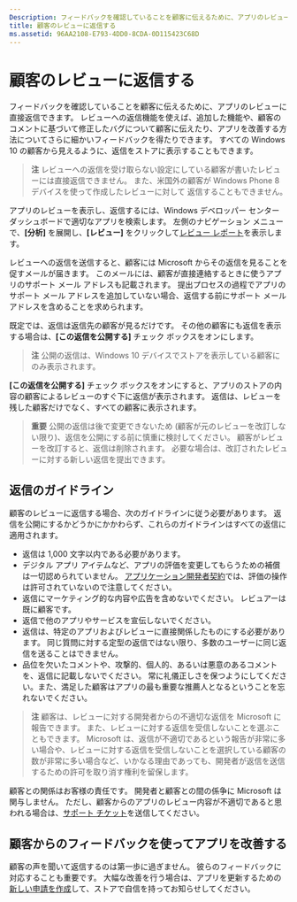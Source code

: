 ```yaml
---
Description: フィードバックを確認していることを顧客に伝えるために、アプリのレビューに直接返信できます。
title: 顧客のレビューに返信する
ms.assetid: 96AA2108-E793-4DD0-8CDA-0D115423C68D
---
```


# 顧客のレビューに返信する


フィードバックを確認していることを顧客に伝えるために、アプリのレビューに直接返信できます。 レビューへの返信機能を使えば、追加した機能や、顧客のコメントに基づいて修正したバグについて顧客に伝えたり、アプリを改善する方法についてさらに細かいフィードバックを得たりできます。 すべての Windows 10 の顧客から見えるように、返信をストアに表示することもできます。

> **注**  レビューへの返信を受け取らない設定にしている顧客が書いたレビューには直接返信できません。 また、米国外の顧客が Windows Phone 8 デバイスを使って作成したレビューに対して 返信することもできません。

アプリのレビューを表示し、返信するには、Windows デベロッパー センター ダッシュボードで適切なアプリを検索します。 左側のナビゲーション メニューで、**[分析]** を展開し、**[レビュー]** をクリックして[レビュー レポート](reviews-report.md)を表示します。

レビューへの返信を送信すると、顧客には Microsoft からその返信を見ることを促すメールが届きます。 このメールには、顧客が直接連絡するときに使うアプリのサポート メール アドレスも記載されます。 提出プロセスの過程でアプリのサポート メール アドレスを追加していない場合、返信する前にサポート メール アドレスを含めることを求められます。

既定では、返信は返信先の顧客が見るだけです。 その他の顧客にも返信を表示する場合は、**[この返信を公開する]** チェック ボックスをオンにします。

> **注**   公開の返信は、Windows 10 デバイスでストアを表示している顧客にのみ表示されます。

**[この返信を公開する]** チェック ボックスをオンにすると、アプリのストアの内容の顧客によるレビューのすぐ下に返信が表示されます。 返信は、レビューを残した顧客だけでなく、すべての顧客に表示されます。

> **重要**  公開の返信は後で変更できないため (顧客が元のレビューを改訂しない限り)、返信を公開にする前に慎重に検討してください。 顧客がレビューを改訂すると、返信は削除されます。 必要な場合は、改訂されたレビューに対する新しい返信を提出できます。

## 返信のガイドライン


顧客のレビューに返信する場合、次のガイドラインに従う必要があります。 返信を公開にするかどうかにかかわらず、これらのガイドラインはすべての返信に適用されます。

-   返信は 1,000 文字以内である必要があります。
-   デジタル アプリ アイテムなど、アプリの評価を変更してもらうための補償は一切認められていません。 [アプリケーション開発者契約](https://msdn.microsoft.com/library/windows/apps/hh694058)では、評価の操作は許可されていないので注意してください。
-   返信にマーケティング的な内容や広告を含めないでください。 レビュアーは既に顧客です。
-   返信で他のアプリやサービスを宣伝しないでください。
-   返信は、特定のアプリおよびレビューに直接関係したものにする必要があります。 同じ質問に対する定型の返信ではない限り、多数のユーザーに同じ返信を送ることはできません。
-   品位を欠いたコメントや、攻撃的、個人的、あるいは悪意のあるコメントを、返信に記載しないでください。 常に礼儀正しさを保つようにしてください。また、満足した顧客はアプリの最も重要な推薦人となるということを忘れないでください。

> **注**  顧客は、レビューに対する開発者からの不適切な返信を Microsoft に報告できます。 また、レビューに対する返信を受信しないことを選ぶこともできます。
Microsoft は、返信が不適切であるという報告が非常に多い場合や、レビューに対する返信を受信しないことを選択している顧客の数が非常に多い場合など、いかなる理由であっても、開発者が返信を送信するための許可を取り消す権利を留保します。

顧客との関係はお客様の責任です。 開発者と顧客との間の係争に Microsoft は関与しません。 ただし、顧客からのアプリのレビュー内容が不適切であると思われる場合は、[サポート チケット](http://go.microsoft.com/fwlink/p/?LinkID=401178)を送信してください。

## 顧客からのフィードバックを使ってアプリを改善する


顧客の声を聞いて返信するのは第一歩に過ぎません。 彼らのフィードバックに対応することも重要です。 大幅な改善を行う場合は、アプリを更新するための[新しい申請を作成](app-submissions.md)して、ストアで自信を持ってお知らせしてください。


<!--HONumber=Mar16_HO1-->


